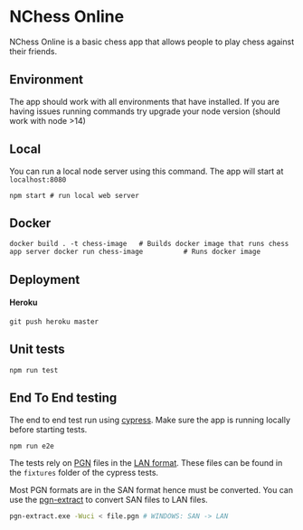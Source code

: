 # NChess Online

NChess Online is a basic chess app that allows people to play chess against their friends.

## Environment

The app should work with all environments that have installed. If you are having issues running commands try upgrade your node version (should work with node >14)
## Local

You can run a local node server using this command. The app will start at ```localhost:8080```

``npm start # run local web server
``

## Docker

``
docker build . -t chess-image   # Builds docker image that runs chess app server
docker run chess-image          # Runs docker image
``

## Deployment
#### Heroku
``git push heroku master
``

## Unit tests

``npm run test
``

## End To End testing

The end to end test run using [cypress](https://www.cypress.io/). Make sure the app is running locally before starting tests.

```npm run e2e```

The tests rely on [PGN](https://en.wikipedia.org/wiki/Portable_Game_Notation) files in the [LAN format](https://en.wikipedia.org/wiki/Algebraic_notation_(chess)).
These files can be found in the ```fixtures``` folder of the cypress tests.

Most PGN formats are in the SAN format hence must be converted.
You can use the [pgn-extract](https://www.cs.kent.ac.uk/people/staff/djb/pgn-extract/) to convert SAN files to LAN files.

```bash
pgn-extract.exe -Wuci < file.pgn # WINDOWS: SAN -> LAN
```


